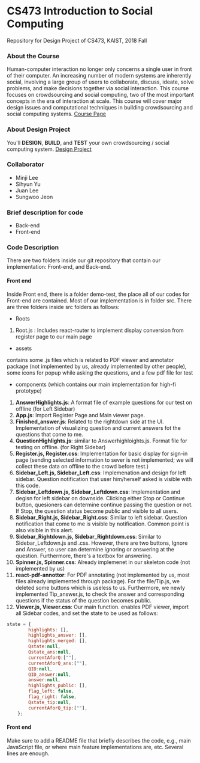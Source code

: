 # CS473 Introduction to Social Computing
Repository for Design Project of CS473, KAIST, 2018 Fall  

### About the Course
Human-computer interaction no longer only concerns a single user in front of their computer. An increasing number of modern systems are inherently social, involving a large group of users to collaborate, discuss, ideate, solve problems, and make decisions together via social interaction. This course focuses on crowdsourcing and social computing, two of the most important concepts in the era of interaction at scale. This course will cover major design issues and computational techniques in building crowdsourcing and social computing systems. [Course Page](https://www.kixlab.org/courses/cs473-fall-2018/index.html)

### About Design Project
You'll **DESIGN**, **BUILD**, and **TEST** your own crowdsourcing / social computing system. [Design Project](https://www.kixlab.org/courses/cs473-fall-2018/design-project.html)

### Collaborator
* Minji Lee
* Sihyun Yu
* Juan Lee
* Sungwoo Jeon

### Brief description for code
* Back-end
* Front-end

### Code Description
There are two folders inside our git repository that contain our implementation: Front-end, and Back-end.

#### Front end
Inside Front end, there is a folder demo-test, the place all of our codes for Front-end are contained. Most of our implementation is in folder src. There are three folders inside src folders as follows:

 * Roots
 
  1. Root.js : Includes react-router to implement display conversion from register page to our main page

 
 * assets

 contains some .js files which is related to PDF viewer and annotator package (not implemented by us, already implemented by other people), some icons for popup while asking the questions, and a few pdf file for test
  
 * components (which contains our main implementation for high-fi prototype)
  1. **AnswerHighlights.js**: A format file of example questions for our test on offline (for Left Sidebar)
  2. **App.js**: Import Register Page and Main viewer page.
  3. **Finished_answer.js**: Related to the rightdown side at the UI. Implementation of visualizing question and current answers fot the questions that come to me.
  4. **QuestionHighlights.js**: similar to Answerhighloights.js. Format file for testing on offline. (for Right Sidebar)
  5. **Register.js, Register.css**: Implementation for basic display for sign-in page (sending selected information to sever is not implemented; we will collect these data on offline to the crowd before test.)
  6. **Sidebar\_Left.js, Sidebar\_Left.css**: Implemenation and design for left sidebar. Question notification that user him/herself asked is visible with this code.
  7. **Sidebar\_Leftdown.js, Sidebar\_Leftdown.css**: Implementation and degisn for left sidebar on downside. Clicking either Stop or Continue button, quesioners can determine continue passing the question or not. If Stop, the question status become public and visible to all users. 
  8. **Sidebar\_Right.js, Sidebar\_Right.css**: Similar to left sidebar. Question notification that come to me is visible by notification. Common point is also visible in this alert.
  9. **Sidebar\_Rightdown.js, Sidebar\_Rightdown.css**: Similar to Sidebar\_Leftdown.js and .css. However, there are two buttons, Ignore and Answer, so user can determine ignoring or answering at the question. Furthermore, there's a textbox for answering.
  10. **Spinner.js, Spinner.css**: Already implemenet in our skeleton code (not implemented by us)
  11. **react-pdf-annottor**: For PDF annotating (not implemented by us, most files already implemented through package). For the file/Tip.js, we deleted some buttons which is useless to us. Furthermore, we newly implemented Tip_answer.js, to check the answer and corresponding questions if the status of the question becomes public.
  12. **Viewer.js, Viewer.css**: Our main function. enables PDF viewer, import all Sidebar codes, and set the state to be used as follows: 
```javascript
state = {
		highlights: [], 
		highlights_answer: [], 
		highlights_merged: [], 
		Qstate:null,
		Qstate_ans:null,
		currentAforQ:[""],
		currentAforQ_ans:[""],
		QID:null,
		QID_answer:null,
		answer:null,
		highlights_public: [],
		flag_left: false,
		flag_right: false,
		Qstate_tip:null,
		currentAforQ_tip:[""],
	};
``` 

#### Front end
 



Make sure to add a README file that briefly describes the code, e.g., main JavaScript file, or where main feature implementations are, etc. Several lines are enough.
